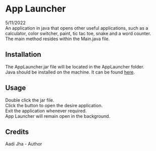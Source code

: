 # App Launcher

5/11/2022\
An application in java that opens other useful applications, such as a calculator, color switcher, paint, tic tac toe, snake and a word counter.\
The main method resides within the Main.java file.

## Installation

The AppLauncher.jar file will be located in the AppLauncher folder.\
Java should be installed on the machine. It can be found [here](https://www.java.com/en/).

## Usage
Double click the jar file.\
Click the button to open the desire application.\
Exit the application whenever required.\
App Launcher will remain open in the background.

## Credits
Aadi Jha - Author
